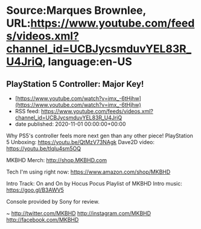 # Source:Marques Brownlee, URL:https://www.youtube.com/feeds/videos.xml?channel_id=UCBJycsmduvYEL83R_U4JriQ, language:en-US

## PlayStation 5 Controller: Major Key!
 - [https://www.youtube.com/watch?v=imx_-6tHjhw](https://www.youtube.com/watch?v=imx_-6tHjhw)
 - RSS feed: https://www.youtube.com/feeds/videos.xml?channel_id=UCBJycsmduvYEL83R_U4JriQ
 - date published: 2020-11-01 00:00:00+00:00

Why PS5's controller feels more next gen than any other piece!
PlayStation 5 Unboxing: https://youtu.be/QtMzV73NAgk
Dave2D video: https://youtu.be/tIqlu4sm5OQ

MKBHD Merch: http://shop.MKBHD.com

Tech I'm using right now: https://www.amazon.com/shop/MKBHD

Intro Track: On and On by Hocus Pocus
Playlist of MKBHD Intro music: https://goo.gl/B3AWV5

Console provided by Sony for review.

~
http://twitter.com/MKBHD
http://instagram.com/MKBHD
http://facebook.com/MKBHD


